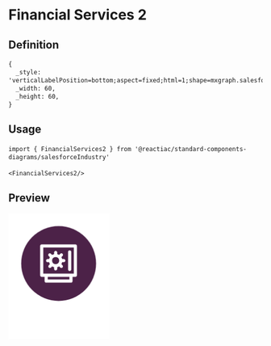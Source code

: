# Financial Services 2

## Definition

```
{
  _style: 'verticalLabelPosition=bottom;aspect=fixed;html=1;shape=mxgraph.salesforce.financial_services2;',
  _width: 60,
  _height: 60,
}
```

## Usage

```
import { FinancialServices2 } from '@reactiac/standard-components-diagrams/salesforceIndustry'

<FinancialServices2/>
```

## Preview

<img src="./financial-services-2.png" width="200"/>
